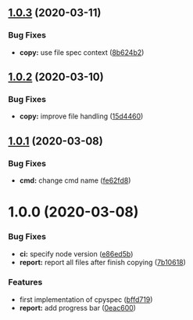 ## [1.0.3](https://github.com/vdtn359/cpyspec/compare/v1.0.2...v1.0.3) (2020-03-11)


### Bug Fixes

* **copy:** use file spec context ([8b624b2](https://github.com/vdtn359/cpyspec/commit/8b624b2be32fbb121f921a3bacf9403b9289efc1))

## [1.0.2](https://github.com/vdtn359/cpyspec/compare/v1.0.1...v1.0.2) (2020-03-10)


### Bug Fixes

* **copy:** improve file handling ([15d4460](https://github.com/vdtn359/cpyspec/commit/15d44606f450ef7cfae0a7570ce396bd9bfc10c1))

## [1.0.1](https://github.com/vdtn359/cpyspec/compare/v1.0.0...v1.0.1) (2020-03-08)


### Bug Fixes

* **cmd:** change cmd name ([fe62fd8](https://github.com/vdtn359/cpyspec/commit/fe62fd8cb96de8155b03111113f15c42a3f2645f))

# 1.0.0 (2020-03-08)


### Bug Fixes

* **ci:** specify node version ([e86ed5b](https://github.com/vdtn359/cpyspec/commit/e86ed5bf1a4f1796932c84a0189a09a1198d70d3))
* **report:** report all files after finish copying ([7b10618](https://github.com/vdtn359/cpyspec/commit/7b106189718e1a86ac92fdd658b0d52137a57027))


### Features

* first implementation of cpyspec ([bffd719](https://github.com/vdtn359/cpyspec/commit/bffd719c30efb4453ae5071d4552b653ff41bb43))
* **report:** add progress bar ([0eac600](https://github.com/vdtn359/cpyspec/commit/0eac600d1a77dfa31a4ddd7a1be0c65aeb4a5161))
